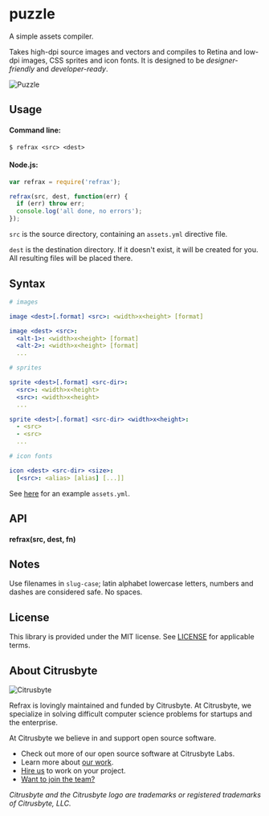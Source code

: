 
# puzzle

A simple assets compiler.

Takes high-dpi source images and vectors and compiles to Retina and low-dpi images, CSS sprites and icon fonts. It is designed to be *designer-friendly* and *developer-ready*.

![Puzzle](http://cl.ly/c33a/puzzle_logo2.png)

## Usage

#### Command line:

`$ refrax <src> <dest>`

#### Node.js:

```js
var refrax = require('refrax');

refrax(src, dest, function(err) {
  if (err) throw err;
  console.log('all done, no errors');
});
```

`src` is the source directory, containing an `assets.yml` directive file.

`dest` is the destination directory. If it doesn't exist, it will be created for you. All resulting files will be placed there.

## Syntax

```yml
# images

image <dest>[.format] <src>: <width>x<height> [format]

image <dest> <src>:
  <alt-1>: <width>x<height> [format]
  <alt-2>: <width>x<height> [format]
  ...

# sprites

sprite <dest>[.format] <src-dir>:
  <src>: <width>x<height>
  <src>: <width>x<height>
  ...

sprite <dest>[.format] <src-dir> <width>x<height>:
  - <src>
  - <src>
  ...

# icon fonts

icon <dest> <src-dir> <size>:
  [<src>: <alias> [alias] [...]]

```

See [here](test/fixture/assets.yml) for an example `assets.yml`.

## API

#### refrax(src, dest, fn)

## Notes

Use filenames in `slug-case`; latin alphabet lowercase letters, numbers and dashes are considered safe. No spaces.

## License

This library is provided under the MIT license. See [LICENSE](LICENSE) for applicable terms.


## About Citrusbyte

![Citrusbyte](http://i.imgur.com/W6eISI3.png)

Refrax is lovingly maintained and funded by Citrusbyte.
At Citrusbyte, we specialize in solving difficult computer science problems for startups and the enterprise.

At Citrusbyte we believe in and support open source software.
* Check out more of our open source software at Citrusbyte Labs.
* Learn more about [our work](https://citrusbyte.com/portfolio).
* [Hire us](https://citrusbyte.com/contact) to work on your project.
* [Want to join the team?](http://careers.citrusbyte.com)

*Citrusbyte and the Citrusbyte logo are trademarks or registered trademarks of Citrusbyte, LLC.*
